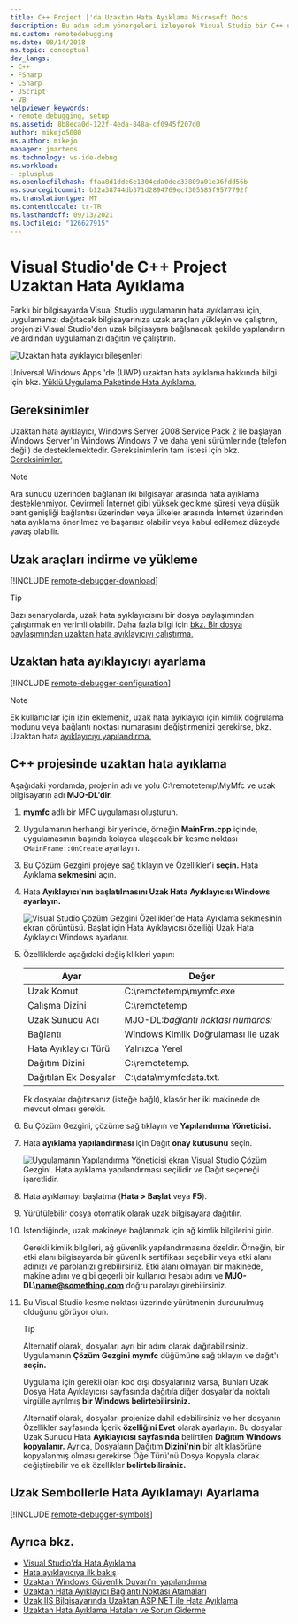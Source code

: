 ```yaml
---
title: C++ Project |'da Uzaktan Hata Ayıklama Microsoft Docs
description: Bu adım adım yönergeleri izleyerek Visual Studio bir C++ uygulamasında hata ayıklamayı öğrenin.
ms.custom: remotedebugging
ms.date: 08/14/2018
ms.topic: conceptual
dev_langs:
- C++
- FSharp
- CSharp
- JScript
- VB
helpviewer_keywords:
- remote debugging, setup
ms.assetid: 8b8eca0d-122f-4eda-848a-cf0945f207d0
author: mikejo5000
ms.author: mikejo
manager: jmartens
ms.technology: vs-ide-debug
ms.workload:
- cplusplus
ms.openlocfilehash: ffaa8d1dde6e1304cda0dec33809a01e36fdd56b
ms.sourcegitcommit: b12a38744db371d2894769ecf305585f9577792f
ms.translationtype: MT
ms.contentlocale: tr-TR
ms.lasthandoff: 09/13/2021
ms.locfileid: "126627915"
---
```

# <a name="remote-debugging-a-c-project-in-visual-studio"></a>Visual Studio'de C++ Project Uzaktan Hata Ayıklama
Farklı bir bilgisayarda Visual Studio uygulamanın hata ayıklaması için, uygulamanızı dağıtacak bilgisayarınıza uzak araçları yükleyin ve çalıştırın, projenizi Visual Studio'den uzak bilgisayara bağlanacak şekilde yapılandırın ve ardından uygulamanızı dağıtın ve çalıştırın.

![Uzaktan hata ayıklayıcı bileşenleri](../debugger/media/remote-debugger-client-apps.png "Remote_debugger_components")

Universal Windows Apps 'de (UWP) uzaktan hata ayıklama hakkında bilgi için bkz. [Yüklü Uygulama Paketinde Hata Ayıklama.](debug-installed-app-package.md)

## <a name="requirements"></a>Gereksinimler

Uzaktan hata ayıklayıcı, Windows Server 2008 Service Pack 2 ile başlayan Windows Server'ın Windows Windows 7 ve daha yeni sürümlerinde (telefon değil) de desteklemektedir. Gereksinimlerin tam listesi için bkz. [Gereksinimler.](../debugger/remote-debugging.md#requirements_msvsmon)

> [!NOTE]
> Ara sunucu üzerinden bağlanan iki bilgisayar arasında hata ayıklama desteklenmiyor. Çevirmeli İnternet gibi yüksek gecikme süresi veya düşük bant genişliği bağlantısı üzerinden veya ülkeler arasında İnternet üzerinden hata ayıklama önerilmez ve başarısız olabilir veya kabul edilemez düzeyde yavaş olabilir.

## <a name="download-and-install-the-remote-tools"></a>Uzak araçları indirme ve yükleme

[!INCLUDE [remote-debugger-download](../debugger/includes/remote-debugger-download.md)]

> [!TIP]
> Bazı senaryolarda, uzak hata ayıklayıcısını bir dosya paylaşımından çalıştırmak en verimli olabilir. Daha fazla bilgi için [bkz. Bir dosya paylaşımından uzaktan hata ayıklayıcıyı çalıştırma.](../debugger/remote-debugging.md#fileshare_msvsmon)

## <a name="set-up-the-remote-debugger"></a><a name="BKMK_setup"></a> Uzaktan hata ayıklayıcıyı ayarlama

[!INCLUDE [remote-debugger-configuration](../debugger/includes/remote-debugger-configuration.md)]

> [!NOTE]
> Ek kullanıcılar için izin eklemeniz, uzak hata ayıklayıcı için kimlik doğrulama modunu veya bağlantı noktası numarasını değiştirmenizi gerekirse, bkz. Uzaktan hata [ayıklayıcıyı yapılandırma.](../debugger/remote-debugging.md#configure_msvsmon)

## <a name="remote-debug-a-c-project"></a><a name="remote_cplusplus"></a> C++ projesinde uzaktan hata ayıklama
 Aşağıdaki yordamda, projenin adı ve yolu C:\remotetemp\MyMfc ve uzak bilgisayarın adı **MJO-DL'dir.**

1. **mymfc** adlı bir MFC uygulaması oluşturun.

2. Uygulamanın herhangi bir yerinde, örneğin **MainFrm.cpp** içinde, uygulamasının başında kolayca ulaşacak bir kesme noktası `CMainFrame::OnCreate` ayarlayın.

3. Bu Çözüm Gezgini projeye sağ tıklayın ve Özellikler'i **seçin.** Hata Ayıklama **sekmesini** açın.

4. Hata **Ayıklayıcı'nın başlatılmasını Uzak Hata** **Ayıklayıcısı Windows ayarlayın.**

    ![Visual Studio Çözüm Gezgini Özellikler'de Hata Ayıklama sekmesinin ekran görüntüsü. Başlat için Hata Ayıklayıcısı özelliği Uzak Hata Ayıklayıcı Windows ayarlanır.](../debugger/media/remotedebuggingcplus.png)

5. Özelliklerde aşağıdaki değişiklikleri yapın:

   |Ayar|Değer|
   |-|-|
   |Uzak Komut|C:\remotetemp\mymfc.exe|
   |Çalışma Dizini|C:\remotetemp|
   |Uzak Sunucu Adı|MJO-DL:*bağlantı noktası numarası*|
   |Bağlantı|Windows Kimlik Doğrulaması ile uzak|
   |Hata Ayıklayıcı Türü|Yalnızca Yerel|
   |Dağıtım Dizini|C:\remotetemp.|
   |Dağıtılan Ek Dosyalar|C:\data\mymfcdata.txt.|

    Ek dosyalar dağıtırsanız (isteğe bağlı), klasör her iki makinede de mevcut olması gerekir.

6. Bu Çözüm Gezgini, çözüme sağ tıklayın ve **Yapılandırma Yöneticisi.**

7. Hata **ayıklama yapılandırması** için Dağıt **onay kutusunu** seçin.

    ![Uygulamanın Yapılandırma Yöneticisi ekran Visual Studio Çözüm Gezgini. Hata ayıklama yapılandırması seçilidir ve Dağıt seçeneği işaretlidir.](../debugger/media/remotedebugcplusdeploy.png)

8. Hata ayıklamayı başlatma (**Hata > Başlat** veya **F5**).

9. Yürütülebilir dosya otomatik olarak uzak bilgisayara dağıtılır.

10. İstendiğinde, uzak makineye bağlanmak için ağ kimlik bilgilerini girin.

     Gerekli kimlik bilgileri, ağ güvenlik yapılandırmasına özeldir. Örneğin, bir etki alanı bilgisayarda bir güvenlik sertifikası seçebilir veya etki alanı adınızı ve parolanızı girebilirsiniz. Etki alanı olmayan bir makinede, makine adını ve gibi geçerli bir kullanıcı hesabı adını ve <strong>MJO-DL\name@something.com</strong> doğru parolayı girebilirsiniz.

11. Bu Visual Studio kesme noktası üzerinde yürütmenin durdurulmuş olduğunu görüyor olun.

    > [!TIP]
    > Alternatif olarak, dosyaları ayrı bir adım olarak dağıtabilirsiniz. Uygulamanın **Çözüm Gezgini** **mymfc** düğümüne sağ tıklayın ve dağıt'ı **seçin.**

    Uygulama için gerekli olan kod dışı dosyalarınız varsa, Bunları Uzak Dosya Hata Ayıklayıcısı  sayfasında dağıtıla diğer dosyalar'da noktalı virgülle ayrılmış **bir Windows belirtebilirsiniz.**

    Alternatif olarak, dosyaları projenize dahil edebilirsiniz ve  her  dosyanın Özellikler sayfasında İçerik **özelliğini Evet** olarak ayarlayın. Bu dosyalar Uzak Sunucu Hata **Ayıklayıcısı sayfasında** belirtilen **Dağıtım Windows kopyalanır.** Ayrıca, Dosyaların Dağıtım **Dizini'nin** bir alt klasörüne kopyalanmış olması gerekirse Öğe Türü'nü Dosya Kopyala olarak değiştirebilir ve ek özellikler  **belirtebilirsiniz.**

## <a name="set-up-debugging-with-remote-symbols"></a>Uzak Sembollerle Hata Ayıklamayı Ayarlama

[!INCLUDE [remote-debugger-symbols](../debugger/includes/remote-debugger-symbols.md)]

## <a name="see-also"></a>Ayrıca bkz.
- [Visual Studio'da Hata Ayıklama](../debugger/index.yml)
- [Hata ayıklayıcıya ilk bakış](../debugger/debugger-feature-tour.md)
- [Uzaktan Windows Güvenlik Duvarı'nı yapılandırma](../debugger/configure-the-windows-firewall-for-remote-debugging.md)
- [Uzaktan Hata Ayıklayıcı Bağlantı Noktası Atamaları](../debugger/remote-debugger-port-assignments.md)
- [Uzak IIS Bilgisayarında Uzaktan ASP.NET ile Hata Ayıklama](../debugger/remote-debugging-aspnet-on-a-remote-iis-computer.md)
- [Uzaktan Hata Ayıklama Hataları ve Sorun Giderme](../debugger/remote-debugging-errors-and-troubleshooting.md)